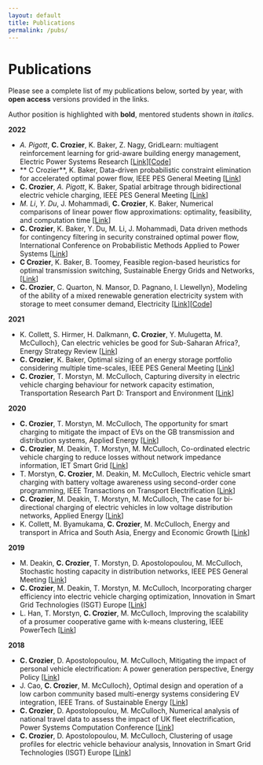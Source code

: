 ```yaml
---
layout: default
title: Publications
permalink: /pubs/
---
```

# Publications
Please see a complete list of my publications below, sorted by year, with **open access** versions provided in the links. 

Author position is highlighted with **bold**, mentored students shown in *italics*.

**2022**
* *A. Pigott*, **C. Crozier**, K. Baker, Z. Nagy, GridLearn: multiagent reinforcement learning for grid-aware building energy management, Electric Power Systems Research [[Link](/files/gridlearn2022.pdf)][[Code](https://github.com/apigott/CityLearn/releases/tag/gridlearn-v1.0)]
* ** C Crozier**, K. Baker, Data-driven probabilistic constraint elimination for accelerated optimal power flow, IEEE PES General Meeting [[Link](/files/gm2022.pdf)]
* **C. Crozier**, *A. Pigott*, K. Baker, Spatial arbitrage through bidirectional electric vehicle charging, IEEE PES General Meeting [[Link](/files/spatial2022.pdf)]
* *M. Li*, *Y. Du*, J. Mohammadi, **C. Crozier**, K. Baker, Numerical comparisons of linear power flow approximations: optimality, feasibility, and computation time [[Link](/files/lpf2022.pdf)]
* **C. Crozier**, K. Baker, Y. Du, M. Li, J. Mohammadi, Data driven methods for contingency filtering in security constrained optimal power flow, International Conference on Probabilistic Methods Applied to Power Systems [[Link](/files/pmaps.pdf)]
* **C Crozier**, K. Baker, B. Toomey, Feasible region-based heuristics for optimal transmission switching, Sustainable Energy Grids and Networks, [[Link](/files/ots2022.pdf)]
* **C. Crozier**, C. Quarton, N. Mansor, D. Pagnano, I. Llewellyn}, Modeling of the ability of a mixed renewable generation electricity system with storage to meet consumer demand, Electricity [[Link](/files/scores2022.pdf)][[Code](https://github.com/constancecrozier/SCORES)]

**2021**
* K. Collett, S. Hirmer, H. Dalkmann, **C. Crozier**, Y. Mulugetta, M. McCulloch}, Can electric vehicles be good for Sub-Saharan Africa?, Energy Strategy Review [[Link](/files/africa2021.pdf)]
* **C. Crozier**, K. Baker, Optimal sizing of an energy storage portfolio considering multiple time-scales, IEEE PES General Meeting [[Link](/files/gm2021.pdf)]
* **C. Crozier**, T. Morstyn, M. McCulloch, Capturing diversity in electric vehicle charging behaviour for network capacity estimation, Transportation Research Part D: Transport and Environment [[Link](/files/uncontrolled2021.pdf)]

**2020**
* **C. Crozier**, T. Morstyn, M. McCulloch, The opportunity for smart charging to mitigate the impact of EVs on the GB transmission and distribution systems, Applied Energy [[Link](/files/impacts2020.pdf)]
* **C. Crozier**, M. Deakin, T. Morstyn, M. McCulloch, Co-ordinated electric vehicle charging to reduce losses without network impedance information, IET Smart Grid [[Link](/files/losses2020.pdf)]
* T. Morstyn, **C. Crozier**, M. Deakin, M. McCulloch, Electric vehicle smart charging with battery voltage awareness using second-order cone programming, IEEE Transactions on Transport Electrification [[Link](/files/tte2020.pdf)]
* **C. Crozier**, M. Deakin, T. Morstyn, M. McCulloch, The case for bi-directional charging of electric vehicles in low voltage distribution networks, Applied Energy  [[Link](/files/v2g2020.pdf)]
* K. Collett, M. Byamukama, **C. Crozier**, M. McCulloch, Energy and transport in Africa and South Asia, Energy and Economic Growth [[Link](/files/africa2020.pdf)]

**2019**
* M. Deakin, **C. Crozier**, T. Morstyn, D. Apostolopoulou, M. McCulloch, Stochastic hosting capacity in distribution networks, IEEE PES General Meeting [[Link](/files/gm2019.pdf)]
* **C. Crozier**, M. Deakin, T. Morstyn, M. McCulloch, Incorporating charger efficiency into electric vehicle charging optimization, Innovation in Smart Grid Technologies (ISGT) Europe [[Link](/files/isgt2019.pdf)]
* L. Han, T. Morstyn, **C. Crozier**, M. McCulloch, Improving the scalability of a prosumer cooperative game with k-means clustering, IEEE PowerTech [[Link](/files/pt2019.pdf)]

**2018**
* **C. Crozier**, D. Apostolopoulou, M. McCulloch, Mitigating the impact of personal vehicle electrification: A power generation perspective, Energy Policy [[Link](/files/policy2018.pdf)]
* J. Cao, **C. Crozier**, M. McCulloch}, Optimal design and operation of a low carbon community based multi-energy systems considering EV integration, IEEE Trans. of Sustainable Energy [[Link](/files/jun2018.pdf)]
* **C. Crozier**, D. Apostolopoulou, M. McCulloch, Numerical analysis of national travel data to assess the impact of UK fleet electrification, Power Systems Computation Conference [[Link](/files/pscc2018.pdf)]
* **C. Crozier**, D. Apostolopoulou, M. McCulloch, Clustering of usage profiles for electric vehicle behaviour analysis, Innovation in Smart Grid Technologies (ISGT) Europe [[Link](/files/isgt2018.pdf)]